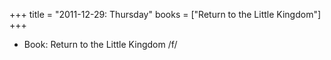 +++
title = "2011-12-29: Thursday"
books = ["Return to the Little Kingdom"]
+++


* Book: Return to the Little Kingdom /f/
